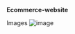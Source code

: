 **Ecommerce-website**

Images
![image](https://github.com/user-attachments/assets/efeb9239-d8b2-4f86-9d9f-332286b8b443)

